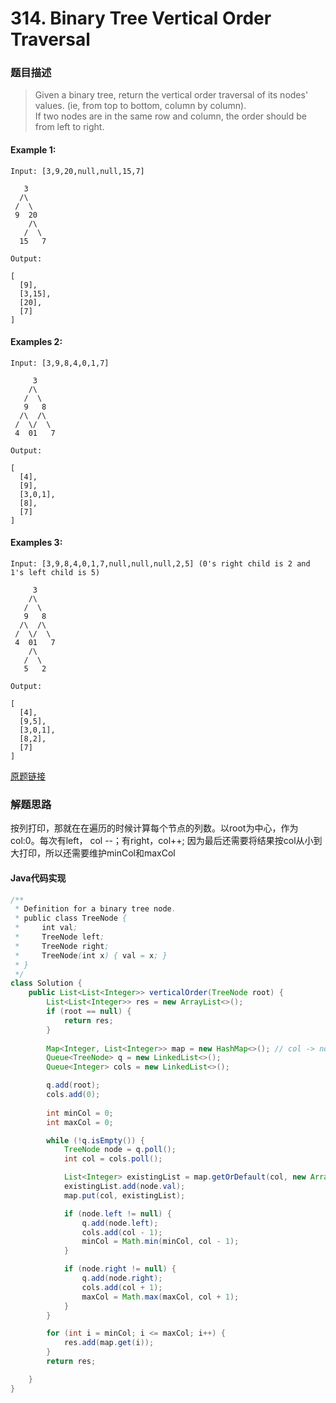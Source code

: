 # 314. Binary Tree Vertical Order Traversal

### 题目描述

>Given a binary tree, return the vertical order traversal of its nodes' values. (ie, from top to bottom, column by column).
<br> If two nodes are in the same row and column, the order should be from left to right.

#### Example 1:

    Input: [3,9,20,null,null,15,7]
    
       3
      /\
     /  \
     9  20
        /\
       /  \
      15   7 
    
    Output:
    
    [
      [9],
      [3,15],
      [20],
      [7]
    ]

#### Examples 2:

    Input: [3,9,8,4,0,1,7]
    
         3
        /\
       /  \
       9   8
      /\  /\
     /  \/  \
     4  01   7 
    
    Output:
    
    [
      [4],
      [9],
      [3,0,1],
      [8],
      [7]
    ]

#### Examples 3:

    Input: [3,9,8,4,0,1,7,null,null,null,2,5] (0's right child is 2 and 1's left child is 5)
    
         3
        /\
       /  \
       9   8
      /\  /\
     /  \/  \
     4  01   7
        /\
       /  \
       5   2
    
    Output:
    
    [
      [4],
      [9,5],
      [3,0,1],
      [8,2],
      [7]
    ]


[原题链接](https://leetcode.com/problems/binary-tree-vertical-order-traversal/)


### 解题思路
按列打印，那就在在遍历的时候计算每个节点的列数。以root为中心，作为col:0。每次有left， col --；有right，col++;
因为最后还需要将结果按col从小到大打印，所以还需要维护minCol和maxCol

####  Java代码实现

``` java
/**
 * Definition for a binary tree node.
 * public class TreeNode {
 *     int val;
 *     TreeNode left;
 *     TreeNode right;
 *     TreeNode(int x) { val = x; }
 * }
 */
class Solution {
    public List<List<Integer>> verticalOrder(TreeNode root) {
        List<List<Integer>> res = new ArrayList<>();
        if (root == null) {
            return res;
        }
        
        Map<Integer, List<Integer>> map = new HashMap<>(); // col -> node map
        Queue<TreeNode> q = new LinkedList<>();
        Queue<Integer> cols = new LinkedList<>();

        q.add(root); 
        cols.add(0);
        
        int minCol = 0;
        int maxCol = 0;

        while (!q.isEmpty()) {
            TreeNode node = q.poll();
            int col = cols.poll();

            List<Integer> existingList = map.getOrDefault(col, new ArrayList<Integer>());
            existingList.add(node.val);
            map.put(col, existingList);

            if (node.left != null) {
                q.add(node.left); 
                cols.add(col - 1);
                minCol = Math.min(minCol, col - 1);
            }

            if (node.right != null) {
                q.add(node.right);
                cols.add(col + 1);
                maxCol = Math.max(maxCol, col + 1);
            }
        }

        for (int i = minCol; i <= maxCol; i++) {
            res.add(map.get(i));
        }
        return res;

    }
}
 
```